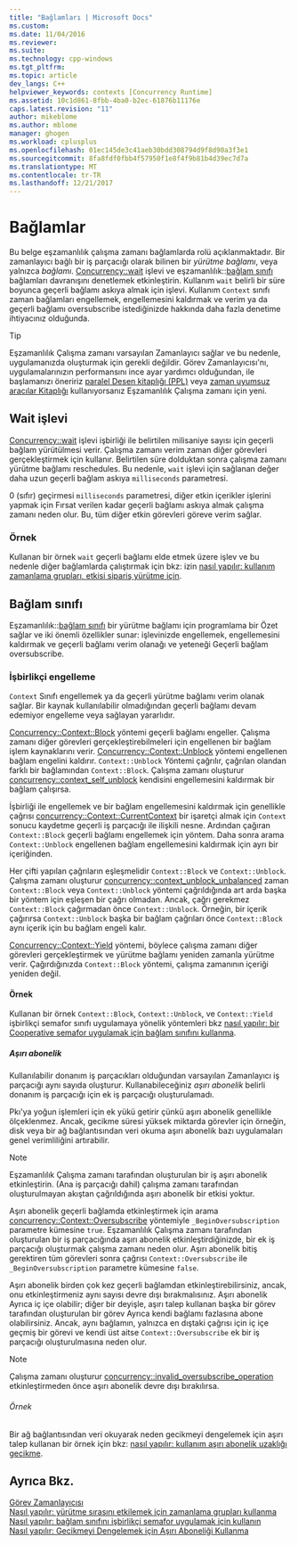 ```yaml
---
title: "Bağlamları | Microsoft Docs"
ms.custom: 
ms.date: 11/04/2016
ms.reviewer: 
ms.suite: 
ms.technology: cpp-windows
ms.tgt_pltfrm: 
ms.topic: article
dev_langs: C++
helpviewer_keywords: contexts [Concurrency Runtime]
ms.assetid: 10c1d861-8fbb-4ba0-b2ec-61876b11176e
caps.latest.revision: "11"
author: mikeblome
ms.author: mblome
manager: ghogen
ms.workload: cplusplus
ms.openlocfilehash: 01ec145de3c41aeb30bdd308794d9f8d90a3f3e1
ms.sourcegitcommit: 8fa8fdf0fbb4f57950f1e8f4f9b81b4d39ec7d7a
ms.translationtype: MT
ms.contentlocale: tr-TR
ms.lasthandoff: 12/21/2017
---
```

# <a name="contexts"></a>Bağlamlar

Bu belge eşzamanlılık çalışma zamanı bağlamlarda rolü açıklanmaktadır. Bir zamanlayıcı bağlı bir iş parçacığı olarak bilinen bir *yürütme bağlamı*, veya yalnızca *bağlamı*. [Concurrency::wait](reference/concurrency-namespace-functions.md#wait) işlevi ve eşzamanlılık::[bağlam sınıfı](../../parallel/concrt/reference/context-class.md) bağlamları davranışını denetlemek etkinleştirin. Kullanım `wait` belirli bir süre boyunca geçerli bağlamı askıya almak için işlevi. Kullanım `Context` sınıfı zaman bağlamları engellemek, engellemesini kaldırmak ve verim ya da geçerli bağlamı oversubscribe istediğinizde hakkında daha fazla denetime ihtiyacınız olduğunda.  
  
> [!TIP]
>  Eşzamanlılık Çalışma zamanı varsayılan Zamanlayıcı sağlar ve bu nedenle, uygulamanızda oluşturmak için gerekli değildir. Görev Zamanlayıcısı'nı, uygulamalarınızın performansını ince ayar yardımcı olduğundan, ile başlamanızı öneririz [paralel Desen kitaplığı (PPL)](../../parallel/concrt/parallel-patterns-library-ppl.md) veya [zaman uyumsuz aracılar Kitaplığı](../../parallel/concrt/asynchronous-agents-library.md) kullanıyorsanız Eşzamanlılık Çalışma zamanı için yeni.  
  
## <a name="the-wait-function"></a>Wait işlevi  

 [Concurrency::wait](reference/concurrency-namespace-functions.md#wait) işlevi işbirliği ile belirtilen milisaniye sayısı için geçerli bağlam yürütülmesi verir. Çalışma zamanı verim zaman diğer görevleri gerçekleştirmek için kullanır. Belirtilen süre dolduktan sonra çalışma zamanı yürütme bağlamı reschedules. Bu nedenle, `wait` işlevi için sağlanan değer daha uzun geçerli bağlam askıya `milliseconds` parametresi.  
  
 0 (sıfır) geçirmesi `milliseconds` parametresi, diğer etkin içerikler işlerini yapmak için Fırsat verilen kadar geçerli bağlamı askıya almak çalışma zamanı neden olur. Bu, tüm diğer etkin görevleri göreve verim sağlar.  
  
### <a name="example"></a>Örnek  
 Kullanan bir örnek `wait` geçerli bağlamı elde etmek üzere işlev ve bu nedenle diğer bağlamlarda çalıştırmak için bkz: izin [nasıl yapılır: kullanım zamanlama grupları, etkisi sipariş yürütme için](../../parallel/concrt/how-to-use-schedule-groups-to-influence-order-of-execution.md).  
  
## <a name="the-context-class"></a>Bağlam sınıfı  
 Eşzamanlılık::[bağlam sınıfı](../../parallel/concrt/reference/context-class.md) bir yürütme bağlamı için programlama bir Özet sağlar ve iki önemli özellikler sunar: işlevinizde engellemek, engellemesini kaldırmak ve geçerli bağlamı verim olanağı ve yeteneği Geçerli bağlam oversubscribe.  
  
### <a name="cooperative-blocking"></a>İşbirlikçi engelleme  
 `Context` Sınıfı engellemek ya da geçerli yürütme bağlamı verim olanak sağlar. Bir kaynak kullanılabilir olmadığından geçerli bağlamı devam edemiyor engelleme veya sağlayan yararlıdır.  
  

 [Concurrency::Context::Block](reference/context-class.md#block) yöntemi geçerli bağlamı engeller. Çalışma zamanı diğer görevleri gerçekleştirebilmeleri için engellenen bir bağlam işlem kaynaklarını verir. [Concurrency::Context::Unblock](reference/context-class.md#unblock) yöntemi engellenen bağlam engelini kaldırır. `Context::Unblock` Yöntemi çağrılır, çağrılan olandan farklı bir bağlamından `Context::Block`. Çalışma zamanı oluşturur [concurrency::context_self_unblock](../../parallel/concrt/reference/context-self-unblock-class.md) kendisini engellemesini kaldırmak bir bağlam çalışırsa.  
  
 İşbirliği ile engellemek ve bir bağlam engellemesini kaldırmak için genellikle çağrısı [concurrency::Context::CurrentContext](reference/context-class.md#currentcontext) bir işaretçi almak için `Context` sonucu kaydetme geçerli iş parçacığı ile ilişkili nesne. Ardından çağıran `Context::Block` geçerli bağlamı engellemek için yöntem. Daha sonra arama `Context::Unblock` engellenen bağlam engellemesini kaldırmak için ayrı bir içeriğinden.  
  
 Her çifti yapılan çağrıların eşleşmelidir `Context::Block` ve `Context::Unblock`. Çalışma zamanı oluşturur [concurrency::context_unblock_unbalanced](../../parallel/concrt/reference/context-unblock-unbalanced-class.md) zaman `Context::Block` veya `Context::Unblock` yöntemi çağrıldığında art arda başka bir yöntem için eşleşen bir çağrı olmadan. Ancak, çağrı gerekmez `Context::Block` çağırmadan önce `Context::Unblock`. Örneğin, bir içerik çağırırsa `Context::Unblock` başka bir bağlam çağrıları önce `Context::Block` aynı içerik için bu bağlam engeli kalır.  
  
 [Concurrency::Context::Yield](reference/context-class.md#yield) yöntemi, böylece çalışma zamanı diğer görevleri gerçekleştirmek ve yürütme bağlamı yeniden zamanla yürütme verir. Çağırdığınızda `Context::Block` yöntemi, çalışma zamanının içeriği yeniden değil.  

  
#### <a name="example"></a>Örnek  
 Kullanan bir örnek `Context::Block`, `Context::Unblock`, ve `Context::Yield` işbirlikçi semafor sınıfı uygulamaya yönelik yöntemleri bkz [nasıl yapılır: bir Cooperative semafor uygulamak için bağlam sınıfını kullanma](../../parallel/concrt/how-to-use-the-context-class-to-implement-a-cooperative-semaphore.md).  
  
##### <a name="oversubscription"></a>Aşırı abonelik  
 Kullanılabilir donanım iş parçacıkları olduğundan varsayılan Zamanlayıcı iş parçacığı aynı sayıda oluşturur. Kullanabileceğiniz *aşırı abonelik* belirli donanım iş parçacığı için ek iş parçacığı oluşturulamadı.  
  
 Pkı'ya yoğun işlemleri için ek yükü getirir çünkü aşırı abonelik genellikle ölçeklenmez. Ancak, gecikme süresi yüksek miktarda görevler için örneğin, disk veya bir ağ bağlantısından veri okuma aşırı abonelik bazı uygulamaları genel verimliliğini artırabilir.  
  
> [!NOTE]
>  Eşzamanlılık Çalışma zamanı tarafından oluşturulan bir iş aşırı abonelik etkinleştirin. (Ana iş parçacığı dahil) çalışma zamanı tarafından oluşturulmayan akıştan çağrıldığında aşırı abonelik bir etkisi yoktur.  
  
 Aşırı abonelik geçerli bağlamda etkinleştirmek için arama [concurrency::Context::Oversubscribe](reference/context-class.md#oversubscribe) yöntemiyle `_BeginOversubscription` parametre kümesine `true`. Eşzamanlılık Çalışma zamanı tarafından oluşturulan bir iş parçacığında aşırı abonelik etkinleştirdiğinizde, bir ek iş parçacığı oluşturmak çalışma zamanı neden olur. Aşırı abonelik bitiş gerektiren tüm görevleri sonra çağrısı `Context::Oversubscribe` ile `_BeginOversubscription` parametre kümesine `false`.  

  
 Aşırı abonelik birden çok kez geçerli bağlamdan etkinleştirebilirsiniz, ancak, onu etkinleştirmeniz aynı sayısı devre dışı bırakmalısınız. Aşırı abonelik Ayrıca iç içe olabilir; diğer bir deyişle, aşırı talep kullanan başka bir görev tarafından oluşturulan bir görev Ayrıca kendi bağlamı fazlasına abone olabilirsiniz. Ancak, aynı bağlamın, yalnızca en dıştaki çağrısı için iç içe geçmiş bir görevi ve kendi üst aitse `Context::Oversubscribe` ek bir iş parçacığı oluşturulmasına neden olur.  
  
> [!NOTE]
>  Çalışma zamanı oluşturur [concurrency::invalid_oversubscribe_operation](../../parallel/concrt/reference/invalid-oversubscribe-operation-class.md) etkinleştirmeden önce aşırı abonelik devre dışı bırakılırsa.  
  
###### <a name="example"></a>Örnek  
 Bir ağ bağlantısından veri okuyarak neden gecikmeyi dengelemek için aşırı talep kullanan bir örnek için bkz: [nasıl yapılır: kullanım aşırı abonelik uzaklığı gecikme](../../parallel/concrt/how-to-use-oversubscription-to-offset-latency.md).  
  
## <a name="see-also"></a>Ayrıca Bkz.  
 [Görev Zamanlayıcısı](../../parallel/concrt/task-scheduler-concurrency-runtime.md)   
 [Nasıl yapılır: yürütme sırasını etkilemek için zamanlama grupları kullanma](../../parallel/concrt/how-to-use-schedule-groups-to-influence-order-of-execution.md)   
 [Nasıl yapılır: bağlam sınıfını işbirlikçi semafor uygulamak için kullanın](../../parallel/concrt/how-to-use-the-context-class-to-implement-a-cooperative-semaphore.md)   
 [Nasıl yapılır: Gecikmeyi Dengelemek için Aşırı Aboneliği Kullanma](../../parallel/concrt/how-to-use-oversubscription-to-offset-latency.md)

